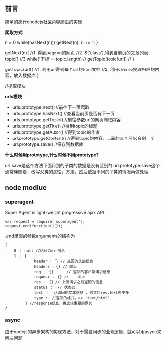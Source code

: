## 前言

简单的爬行cnodejs社区内容爬虫的实现

**爬取方式**

n = 0
while(hasNext(n)){
    getNext(n);
    n += 1;
}

getNext(n){
    //1. 得到page=n的网页
    //2. $('class'),得到当前页的文章列表topic[]
    //3.while('下标'==topic.length) 
    //  getTopic(topic[url])
    //
}

getTopic(url){
    //1. 利用url得到每个url的html文档
    //2. 利用cherrio提取相应的内容，放入数据库
}

//提取模块

**urls模块**
+ urls.prototype.next() //前往下一页爬取
+ urls.prototype.hasNext() //查看当前页是否有下一页
+ urls.prototype.getTopic() //前往参数url的网页爬取内容
+ urls.prototype.getTitle() //得到topic的标题
+ urls.prototype.getAutor() //得到topic的作者
+ url.prototype.getContent() //得到topic的内容，上面的三个可以合到一个
+ url.prototype.save() //保存到数据库

**什么时候用prototype,什么时候不用prototype?**

url.save是这个方法下面用到的子类的数据是没有区别的
url.prototype.save这个通常伴随着，改写父类的属性，方法，然后依据不同的子类的情况再做处理



## node modlue

### superagent

Super Agent is light-weight progressive ajax API

```
var request = require('superagent');
request.end(function(){});
```
.end里面的参数arguments的结构为
```
{
    0 ： null //估计为err信息
    1 ： {
             header : {} // 返回的头部信息
             headers : {} // 同上
             req ： {}      // 返回的客户端请求信息
             request ： {} //    同上
             res ： {} // 上面请求之后返回的信息
             status ：  // 状态码
             text ：  //返回的文本信息 ，感觉和res.text差不多
             type :  //返回的格式，ex 'text/html'
         } //response信息，挑比较重要的罗列
}
```

### async  

由于nodejs的异步架构的实现方法，对于需要同步的业务逻辑，就可以用async来解决问题


